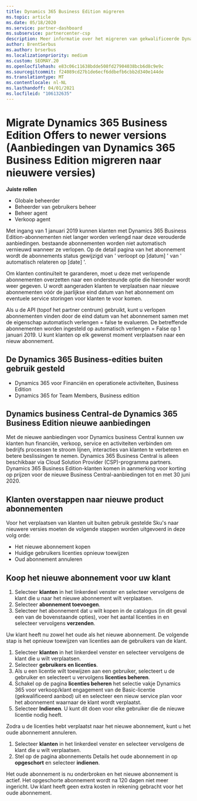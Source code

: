 ```yaml
---
title: Dynamics 365 Business Edition migreren
ms.topic: article
ms.date: 05/18/2020
ms.service: partner-dashboard
ms.subservice: partnercenter-csp
description: Meer informatie over het migreren van gekwalificeerde Dynamics 365 Business Edition-aanbiedingen naar nieuwere versies voordat ze verlopen.
author: BrentSerbus
ms.author: brserbus
ms.localizationpriority: medium
ms.custom: SEOMAY.20
ms.openlocfilehash: e83c06c11638bdde508fd27904038bcb6d8c9e9c
ms.sourcegitcommit: f24089cd27b1de6ecf6ddbefb6cbb2d340e144de
ms.translationtype: MT
ms.contentlocale: nl-NL
ms.lasthandoff: 04/01/2021
ms.locfileid: "106132635"
---
```

# <a name="migrate-dynamics-365-business-edition-offers-to-newer-versions"></a>Migrate Dynamics 365 Business Edition Offers to newer versions (Aanbiedingen van Dynamics 365 Business Edition migreren naar nieuwere versies)

**Juiste rollen**

- Globale beheerder
- Beheerder van gebruikers beheer
- Beheer agent
- Verkoop agent

Met ingang van 1 januari 2019 kunnen klanten met Dynamics 365 Business Edition-abonnementen niet langer worden verlengd naar deze verouderde aanbiedingen. bestaande abonnementen worden niet automatisch vernieuwd wanneer ze verlopen. Op de detail pagina van het abonnement wordt de abonnements status gewijzigd van ' verloopt op [datum] ' van ' automatisch relateren op [date] '.

Om klanten continuïteit te garanderen, moet u deze met verlopende abonnementen overzetten naar een ondersteunde optie die hieronder wordt weer gegeven. U wordt aangeraden klanten te verplaatsen naar nieuwe abonnementen vóór de jaarlijkse eind datum van het abonnement om eventuele service storingen voor klanten te voor komen.

Als u de API (topof het partner centrum) gebruikt, kunt u verlopen abonnementen vinden door de eind datum van het abonnement samen met de eigenschap automatisch verlengen = false te evalueren. De betreffende abonnementen worden ingesteld op automatisch verlengen = False op 1 januari 2019. U kunt klanten op elk gewenst moment verplaatsen naar een nieuw abonnement. 

## <a name="the-dynamics-365-business-editions-being-retired"></a>De Dynamics 365 Business-edities buiten gebruik gesteld

- Dynamics 365 voor Financiën en operationele activiteiten, Business Edition
- Dynamics 365 for Team Members, Business edition

## <a name="dynamics-business-central---the-dynamics-365-business-edition-new-offers"></a>Dynamics business Central-de Dynamics 365 Business Edition nieuwe aanbiedingen

Met de nieuwe aanbiedingen voor Dynamics business Central kunnen uw klanten hun financiën, verkoop, service en activiteiten verbinden om bedrijfs processen te stroom lijnen, interacties van klanten te verbeteren en betere beslissingen te nemen. Dynamics 365 Business Central is alleen beschikbaar via Cloud Solution Provider (CSP)-programma partners.
Dynamics 365 Business Edition-klanten komen in aanmerking voor korting op prijzen voor de nieuwe Business Central-aanbiedingen tot en met 30 juni 2020.

## <a name="transition-customers-to-new-product-plans"></a>Klanten overstappen naar nieuwe product abonnementen

 Voor het verplaatsen van klanten uit buiten gebruik gestelde Sku's naar nieuwere versies moeten de volgende stappen worden uitgevoerd in deze volg orde:

- Het nieuwe abonnement kopen
- Huidige gebruikers licenties opnieuw toewijzen
- Oud abonnement annuleren

## <a name="purchase-the-new-plan-for-your-customer"></a>Koop het nieuwe abonnement voor uw klant

1. Selecteer **klanten** in het linkerdeel venster en selecteer vervolgens de klant die u naar het nieuwe abonnement wilt verplaatsen.
2. Selecteer **abonnement toevoegen**.
3. Selecteer het abonnement dat u wilt kopen in de catalogus (in dit geval een van de bovenstaande opties), voer het aantal licenties in en selecteer vervolgens **verzenden**. 

Uw klant heeft nu zowel het oude als het nieuwe abonnement. De volgende stap is het opnieuw toewijzen van licenties aan de gebruikers van de klant.

1. Selecteer **klanten** in het linkerdeel venster en selecteer vervolgens de klant die u wilt verplaatsen.
2. Selecteer **gebruikers en licenties**.
3. Als u een licentie wilt toewijzen aan een gebruiker, selecteert u de gebruiker en selecteert u vervolgens **licenties beheren**. 
4. Schakel op de pagina **licenties beheren** het selectie vakje Dynamics 365 voor verkoop/klant engagement van de Basic-licentie (gekwalificeerd aanbod) uit en selecteer een nieuw service plan voor het abonnement waarnaar de klant wordt verplaatst. 
5. Selecteer **Indienen**. U kunt dit doen voor elke gebruiker die de nieuwe licentie nodig heeft. 

Zodra u de licenties hebt verplaatst naar het nieuwe abonnement, kunt u het oude abonnement annuleren. 

1. Selecteer **klanten** in het linkerdeel venster en selecteer vervolgens de klant die u wilt verplaatsen.
2. Stel op de pagina abonnements Details het oude abonnement in op **opgeschort** en selecteer **indienen**.

Het oude abonnement is nu onderbroken en het nieuwe abonnement is actief. Het opgeschorte abonnement wordt na 120 dagen niet meer ingericht. Uw klant heeft geen extra kosten in rekening gebracht voor het oude abonnement.
